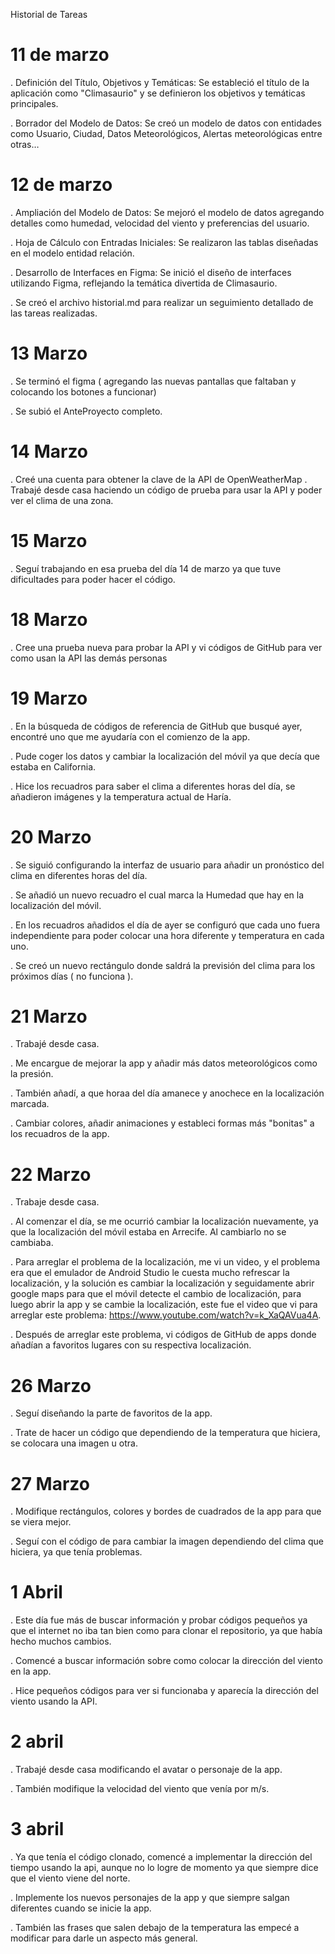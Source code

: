 Historial de Tareas

# 11 de marzo

. Definición del Título, Objetivos y Temáticas:
  Se estableció el título de la aplicación como "Climasaurio" y se definieron los objetivos y temáticas principales.

. Borrador del Modelo de Datos:
  Se creó un modelo de datos con entidades como Usuario, Ciudad, Datos Meteorológicos, Alertas meteorológicas entre otras…
  
# 12 de marzo

. Ampliación del Modelo de Datos:
  Se mejoró el modelo de datos agregando detalles como humedad, velocidad del viento y preferencias del usuario.


. Hoja de Cálculo con Entradas Iniciales: 
  Se realizaron las tablas diseñadas en el modelo entidad relación.

. Desarrollo de Interfaces en Figma:
  Se inició el diseño de interfaces utilizando Figma, reflejando la temática divertida de Climasaurio.

. Se creó el archivo historial.md para realizar un seguimiento detallado de las tareas realizadas.

# 13 Marzo

. Se terminó el figma ( agregando las nuevas pantallas que faltaban y colocando los botones a funcionar)

. Se subió el AnteProyecto completo.

# 14 Marzo

. Creé una cuenta para obtener la clave de la API de OpenWeatherMap
. Trabajé desde casa haciendo un código de prueba para usar la API y poder ver el clima de una zona.

# 15 Marzo

. Seguí trabajando en esa prueba del día 14 de marzo ya que tuve dificultades para poder hacer el código.

# 18 Marzo

. Cree una prueba nueva para probar la API y vi códigos de GitHub para ver como usan la API las demás personas

# 19 Marzo

. En la búsqueda de códigos de referencia de GitHub que busqué ayer, encontré uno que me ayudaría con el comienzo de la app.

. Pude coger los datos y cambiar la localización del móvil ya que decía que estaba en California.

. Hice los recuadros para saber el clima a diferentes horas del día, se añadieron  imágenes y la temperatura actual de Haría. 

# 20 Marzo

. Se siguió configurando la interfaz de usuario para añadir un pronóstico del clima en diferentes horas del día.

. Se añadió un nuevo recuadro el cual marca la Humedad que hay en la localización del móvil.

. En los recuadros añadidos el día de ayer se configuró que cada uno fuera independiente para poder colocar una hora diferente y temperatura en cada uno.

. Se creó un nuevo rectángulo donde saldrá la previsión del clima para los próximos días ( no funciona ).

# 21 Marzo

. Trabajé desde casa. 

. Me encargue de mejorar la app y añadir más datos meteorológicos como la presión.

. También añadí, a que horaa del día amanece y anochece en la localización marcada.

. Cambiar colores, añadir animaciones y estableci formas más "bonitas" a los recuadros de la app.

# 22 Marzo

. Trabaje desde casa.

. Al comenzar el día, se me ocurrió cambiar la localización nuevamente, ya que la localización del móvil estaba en Arrecife. Al cambiarlo no se cambiaba.

. Para arreglar el problema de la localización, me vi un video, y el problema era que el emulador de Android Studio le cuesta mucho refrescar la localización, 
  y la solución es cambiar la localización y seguidamente abrir google maps para que el móvil detecte el cambio de localización, para luego abrir la app y se cambie la localización,
  este fue el video que vi para arreglar este problema: https://www.youtube.com/watch?v=k_XaQAVua4A.

. Después de arreglar este problema, vi códigos de GitHub de apps donde añadían a favoritos lugares con su respectiva localización.

# 26 Marzo 

. Seguí diseñando la parte de favoritos de la app.

. Trate de hacer un código que dependiendo de la temperatura que hiciera, se colocara una imagen u otra.

# 27 Marzo

. Modifique rectángulos, colores y bordes de cuadrados de la app para que se viera mejor.

. Seguí con el código de para cambiar la imagen dependiendo del clima que hiciera, ya que tenía problemas.

# 1 Abril

. Este día fue más de buscar información y probar códigos pequeños ya que el internet no iba tan bien como para clonar el repositorio, ya que había hecho muchos cambios.

. Comencé a buscar información sobre como colocar la dirección del viento en la app.

. Hice pequeños códigos para ver si funcionaba y aparecía la dirección del viento usando la API.

# 2 abril 

. Trabajé desde casa modificando el avatar o personaje de la app.

. También modifique la velocidad del viento que venía por m/s.

# 3 abril 

. Ya que tenía el código clonado, comencé a implementar la dirección del tiempo usando la api, aunque no lo logre de momento ya que siempre dice que el viento viene del norte.

. Implemente los nuevos personajes de la app y que siempre salgan diferentes cuando se inicie la app.

. También las frases que salen debajo de la temperatura las empecé a modificar para darle un aspecto más general.




